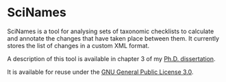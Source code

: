 # SciNames

SciNames is a tool for analysing sets of taxonomic checklists to calculate and annotate the changes that have taken place between them. It currently stores the list of changes in a custom XML format.

A description of this tool is available in chapter 3 of my [Ph.D. dissertation](http://dx.doi.org/10.17605/OSF.IO/N2KH5).

It is available for reuse under the [GNU General Public License 3.0](https://en.wikipedia.org/wiki/GNU_General_Public_License).
